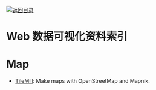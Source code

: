 [![返回目录](https://parg.co/UGo)](https://parg.co/b4z) 


 


 


 



# Web 数据可视化资料索引


# Map

- [TileMill](https://github.com/tilemill-project/tilemill): Make maps with OpenStreetMap and Mapnik.